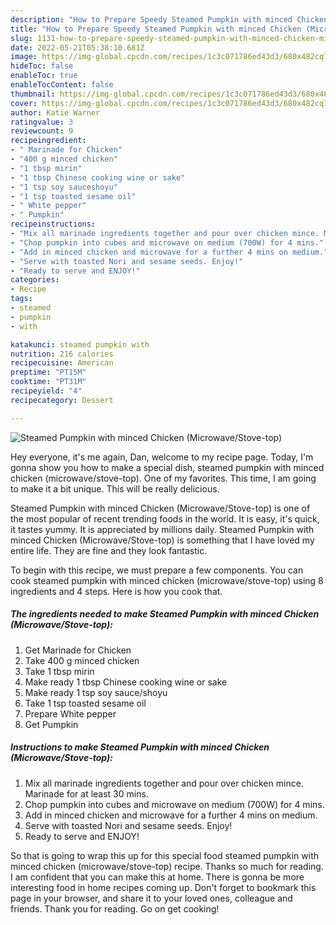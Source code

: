 ```yaml
---
description: "How to Prepare Speedy Steamed Pumpkin with minced Chicken (Microwave/Stove-top)"
title: "How to Prepare Speedy Steamed Pumpkin with minced Chicken (Microwave/Stove-top)"
slug: 1131-how-to-prepare-speedy-steamed-pumpkin-with-minced-chicken-microwave-stove-top
date: 2022-05-21T05:38:10.681Z
image: https://img-global.cpcdn.com/recipes/1c3c071786ed43d3/680x482cq70/steamed-pumpkin-with-minced-chicken-microwavestove-top-recipe-main-photo.jpg
hideToc: false
enableToc: true
enableTocContent: false
thumbnail: https://img-global.cpcdn.com/recipes/1c3c071786ed43d3/680x482cq70/steamed-pumpkin-with-minced-chicken-microwavestove-top-recipe-main-photo.jpg
cover: https://img-global.cpcdn.com/recipes/1c3c071786ed43d3/680x482cq70/steamed-pumpkin-with-minced-chicken-microwavestove-top-recipe-main-photo.jpg
author: Katie Warner
ratingvalue: 3
reviewcount: 9
recipeingredient:
- " Marinade for Chicken"
- "400 g minced chicken"
- "1 tbsp mirin"
- "1 tbsp Chinese cooking wine or sake"
- "1 tsp soy sauceshoyu"
- "1 tsp toasted sesame oil"
- " White pepper"
- " Pumpkin"
recipeinstructions:
- "Mix all marinade ingredients together and pour over chicken mince. Marinade for at least 30 mins."
- "Chop pumpkin into cubes and microwave on medium (700W) for 4 mins."
- "Add in minced chicken and microwave for a further 4 mins on medium."
- "Serve with toasted Nori and sesame seeds. Enjoy!"
- "Ready to serve and ENJOY!"
categories:
- Recipe
tags:
- steamed
- pumpkin
- with

katakunci: steamed pumpkin with 
nutrition: 216 calories
recipecuisine: American
preptime: "PT15M"
cooktime: "PT31M"
recipeyield: "4"
recipecategory: Dessert

---
```



![Steamed Pumpkin with minced Chicken (Microwave/Stove-top)](https://img-global.cpcdn.com/recipes/1c3c071786ed43d3/680x482cq70/steamed-pumpkin-with-minced-chicken-microwavestove-top-recipe-main-photo.jpg)

Hey everyone, it's me again, Dan, welcome to my recipe page. Today, I'm gonna show you how to make a special dish, steamed pumpkin with minced chicken (microwave/stove-top). One of my favorites. This time, I am going to make it a bit unique. This will be really delicious.



Steamed Pumpkin with minced Chicken (Microwave/Stove-top) is one of the most popular of recent trending foods in the world. It is easy, it's quick, it tastes yummy. It is appreciated by millions daily. Steamed Pumpkin with minced Chicken (Microwave/Stove-top) is something that I have loved my entire life. They are fine and they look fantastic.


To begin with this recipe, we must prepare a few components. You can cook steamed pumpkin with minced chicken (microwave/stove-top) using 8 ingredients and 4 steps. Here is how you cook that.

<!--inarticleads1-->

##### The ingredients needed to make Steamed Pumpkin with minced Chicken (Microwave/Stove-top):

1. Get  Marinade for Chicken
1. Take 400 g minced chicken
1. Take 1 tbsp mirin
1. Make ready 1 tbsp Chinese cooking wine or sake
1. Make ready 1 tsp soy sauce/shoyu
1. Take 1 tsp toasted sesame oil
1. Prepare  White pepper
1. Get  Pumpkin




<!--inarticleads2-->

##### Instructions to make Steamed Pumpkin with minced Chicken (Microwave/Stove-top):

1. Mix all marinade ingredients together and pour over chicken mince. Marinade for at least 30 mins.
1. Chop pumpkin into cubes and microwave on medium (700W) for 4 mins.
1. Add in minced chicken and microwave for a further 4 mins on medium.
1. Serve with toasted Nori and sesame seeds. Enjoy!
1. Ready to serve and ENJOY!



So that is going to wrap this up for this special food steamed pumpkin with minced chicken (microwave/stove-top) recipe. Thanks so much for reading. I am confident that you can make this at home. There is gonna be more interesting food in home recipes coming up. Don't forget to bookmark this page in your browser, and share it to your loved ones, colleague and friends. Thank you for reading. Go on get cooking!
